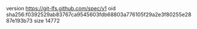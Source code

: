 version https://git-lfs.github.com/spec/v1
oid sha256:f0392529ab83767ca9545603fdb68803a776105f29a2e3f80255e2887e193b73
size 14772
